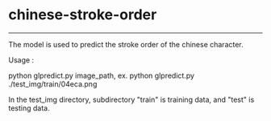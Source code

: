 # chinese-stroke-order

---

The model is used to predict the stroke order of the chinese character.

Usage : 

python glpredict.py image_path, ex. python glpredict.py ./test_img/train/04eca.png

In the test_img directory, subdirectory "train" is training data, and "test" is testing data.
